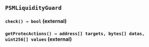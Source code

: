 ## `PSMLiquidityGuard`






### `check() → bool` (external)





### `getProtecActions() → address[] targets, bytes[] datas, uint256[] values` (external)








